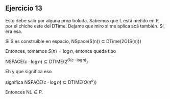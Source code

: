 ## Ejercicio 13

Esto debe salir por alguna prop boluda. Sabemos que L está metido en P, por el chiche este del DTime. Dejame que miro si me aplica acá también. Sí, era esa.

Si S es construible en espacio, NSpace(S(n)) ⊆ DTime(2O(S(n)))

Entonces, tomamos $S(n) = \log n$, entoncs queda tipo

$\text{NSPACE}(c\cdot\log n) \subseteq \text{DTIME}(2^{ O(c\cdot \log n)})$

Eh y que significa eso

significa
$\text{NSPACE}(c\cdot\log n) \subseteq \text{DTIME}(O(n^c))$

Entonces $\text{NL} \in \text{P}$.




